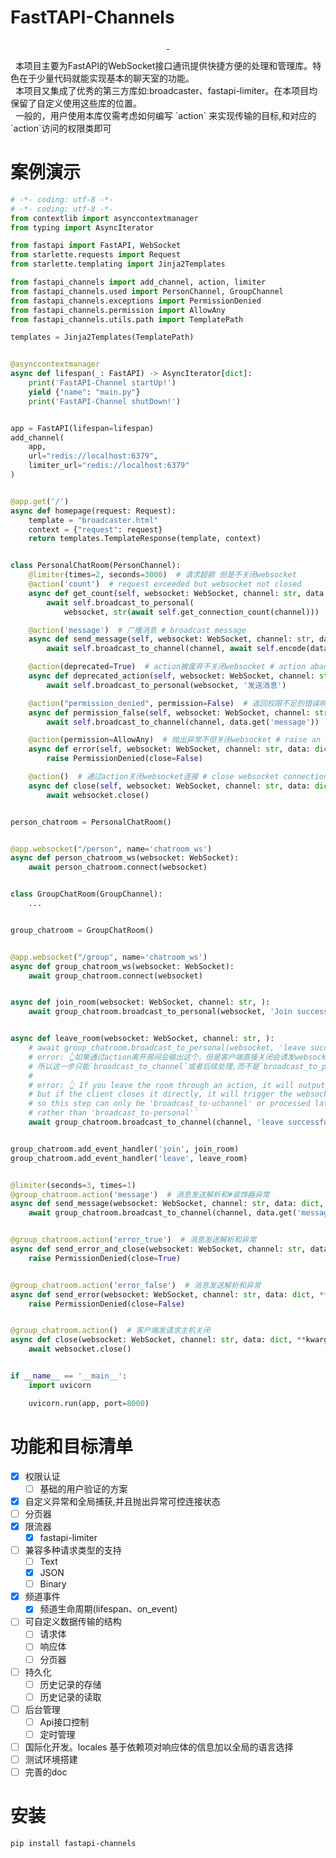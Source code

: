 # FastTAPI-Channels

<p align="center">
  <a href="https://python.org">
    <img src="https://img.shields.io/badge/Python-3.8+-yellow?style=for-the-badge&logo=python&logoColor=white&labelColor=101010" alt="">
  </a>
  <a href="https://fastapi.tiangolo.com">
    <img src="https://img.shields.io/badge/FastAPI-0.111.0-00a393?style=for-the-badge&logo=fastapi&logoColor=white&labelColor=101010" alt="">
  </a>
</p>
&nbsp;&nbsp;本项目主要为FastAPI的WebSocket接口通讯提供快捷方便的处理和管理库。特色在于少量代码就能实现基本的聊天室的功能。
<br>
&nbsp;&nbsp;本项目又集成了优秀的第三方库如:broadcaster、fastapi-limiter。在本项目均保留了自定义使用这些库的位置。
<br>
&nbsp;&nbsp;一般的，用户使用本库仅需考虑如何编写 `action` 来实现传输的目标,和对应的`action`访问的权限类即可

# 案例演示

```python
# -*- coding: utf-8 -*-
# -*- coding: utf-8 -*-
from contextlib import asynccontextmanager
from typing import AsyncIterator

from fastapi import FastAPI, WebSocket
from starlette.requests import Request
from starlette.templating import Jinja2Templates

from fastapi_channels import add_channel, action, limiter
from fastapi_channels.used import PersonChannel, GroupChannel
from fastapi_channels.exceptions import PermissionDenied
from fastapi_channels.permission import AllowAny
from fastapi_channels.utils.path import TemplatePath

templates = Jinja2Templates(TemplatePath)


@asynccontextmanager
async def lifespan(_: FastAPI) -> AsyncIterator[dict]:
    print('FastAPI-Channel startUp!')
    yield {"name": "main.py"}
    print('FastAPI-Channel shutDown!')


app = FastAPI(lifespan=lifespan)
add_channel(
    app,
    url="redis://localhost:6379",
    limiter_url="redis://localhost:6379"
)


@app.get('/')
async def homepage(request: Request):
    template = "broadcaster.html"
    context = {"request": request}
    return templates.TemplateResponse(template, context)


class PersonalChatRoom(PersonChannel):
    @limiter(times=2, seconds=3000)  # 请求超额 但是不关闭websocket
    @action('count')  # request exceeded but websocket not closed
    async def get_count(self, websocket: WebSocket, channel: str, data: dict, **kwargs):
        await self.broadcast_to_personal(
            websocket, str(await self.get_connection_count(channel)))

    @action('message')  # 广播消息 # broadcast message
    async def send_message(self, websocket: WebSocket, channel: str, data: dict, **kwargs):
        await self.broadcast_to_channel(channel, await self.encode(data))

    @action(deprecated=True)  # action被废弃不关闭websocket # action abandoned, websocket not closed
    async def deprecated_action(self, websocket: WebSocket, channel: str, data: dict, **kwargs):
        await self.broadcast_to_personal(websocket, '发送消息')

    @action("permission_denied", permission=False)  # 返回权限不足的错误响应 # return error response with insufficient permissions
    async def permission_false(self, websocket: WebSocket, channel: str, data: dict, **kwargs):
        await self.broadcast_to_channel(channel, data.get('message'))

    @action(permission=AllowAny)  # 抛出异常不但关闭websocket # raise an exception not only closes websocket
    async def error(self, websocket: WebSocket, channel: str, data: dict, **kwargs):
        raise PermissionDenied(close=False)

    @action()  # 通过action关闭websocket连接 # close websocket connection through action
    async def close(self, websocket: WebSocket, channel: str, data: dict, **kwargs):
        await websocket.close()


person_chatroom = PersonalChatRoom()


@app.websocket("/person", name='chatroom_ws')
async def person_chatroom_ws(websocket: WebSocket):
    await person_chatroom.connect(websocket)


class GroupChatRoom(GroupChannel):
    ...


group_chatroom = GroupChatRoom()


@app.websocket("/group", name='chatroom_ws')
async def group_chatroom_ws(websocket: WebSocket):
    await group_chatroom.connect(websocket)


async def join_room(websocket: WebSocket, channel: str, ):
    await group_chatroom.broadcast_to_personal(websocket, 'Join successfully')


async def leave_room(websocket: WebSocket, channel: str, ):
    # await group_chatroom.broadcast_to_personal(websocket, 'leave successfully')
    # error: 👆如果通过action离开房间会输出这个，但是客户端直接关闭会诱发websocket没有进行连接
    # 所以这一步只能`broadcast_to_channel`或者后续处理,而不是`broadcast_to_personal`
    #
    # error: 👆 If you leave the room through an action, it will output this,
    # but if the client closes it directly, it will trigger the websocket to not connect,
    # so this step can only be 'broadcast_to-uchannel' or processed later,
    # rather than 'broadcast_to-personal'`
    await group_chatroom.broadcast_to_channel(channel, 'leave successfully')


group_chatroom.add_event_handler('join', join_room)
group_chatroom.add_event_handler('leave', leave_room)


@limiter(seconds=3, times=1)
@group_chatroom.action('message')  # 消息发送解析和#装饰器异常
async def send_message(websocket: WebSocket, channel: str, data: dict, **kwargs):
    await group_chatroom.broadcast_to_channel(channel, data.get('message'))


@group_chatroom.action('error_true')  # 消息发送解析和异常
async def send_error_and_close(websocket: WebSocket, channel: str, data: dict, **kwargs):
    raise PermissionDenied(close=True)


@group_chatroom.action('error_false')  # 消息发送解析和异常
async def send_error(websocket: WebSocket, channel: str, data: dict, **kwargs):
    raise PermissionDenied(close=False)


@group_chatroom.action()  # 客户端发请求主机关闭
async def close(websocket: WebSocket, channel: str, data: dict, **kwargs):
    await websocket.close()


if __name__ == '__main__':
    import uvicorn

    uvicorn.run(app, port=8000)

```

# 功能和目标清单

- [x] 权限认证
    - [ ] 基础的用户验证的方案
- [x] 自定义异常和全局捕获,并且抛出异常可控连接状态
- [ ] 分页器
- [x] 限流器
    - [x] fastapi-limiter
- [ ] 兼容多种请求类型的支持
    - [ ] Text
    - [x] JSON
    - [ ] Binary
- [x] 频道事件
    - [x] 频道生命周期(lifespan、on_event)
- [ ] 可自定义数据传输的结构
    - [ ] 请求体
    - [ ] 响应体
    - [ ] 分页器
- [ ] 持久化
    - [ ] 历史记录的存储
    - [ ] 历史记录的读取
- [ ] 后台管理
    - [ ] Api接口控制
    - [ ] 定时管理
- [ ] 国际化开发。locales 基于依赖项对响应体的信息加以全局的语言选择
- [ ] 测试环境搭建
- [ ] 完善的doc

# 安装

```shell
pip install fastapi-channels
```

